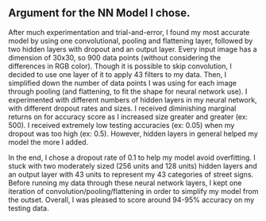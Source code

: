 ## Argument for the NN Model I chose.

After much experimentation and trial-and-error, I found my most accurate model by using one convolutional, pooling and flattening layer, followed by two hidden layers with dropout and an output layer. Every input image has a dimension of 30x30, so 900 data points (without considering the differences in RGB color). Though it is possible to skip convolution, I decided to use one layer of it to apply 43 filters to my data. Then, I simplified down the number of data points I was using for each image through pooling (and flattening, to fit the shape for neural network use). I experimented with different numbers of hidden layers in my neural network, with different dropout rates and sizes. I received diminishing marginal returns on for accuracy score as I increased size greater and greater (ex: 500). I received extremely low testing accuracies (ex: 0.05) when my dropout was too high (ex: 0.5). However, hidden layers in general helped my model the more I added.

In the end, I chose a dropout rate of 0.1 to help my model avoid overfitting. I stuck with two moderately sized (256 units and 128 units) hidden layers and an output layer with 43 units to represent my 43 categories of street signs. Before running my data through these neural network layers, I kept one iteration of convolution/pooling/flattening in order to simplify my model from the outset. Overall, I was pleased to score around 94-95% accuracy on my testing data.